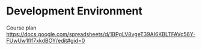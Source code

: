 # Development Environment

Course plan
https://docs.google.com/spreadsheets/d/1BPgLV8vgeT39AI6KBLTFAVc56Y-FUwUw1flf7xkdBOY/edit#gid=0



